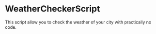 # WeatherCheckerScript
This script allow you to check the weather of your city with practically no code.
